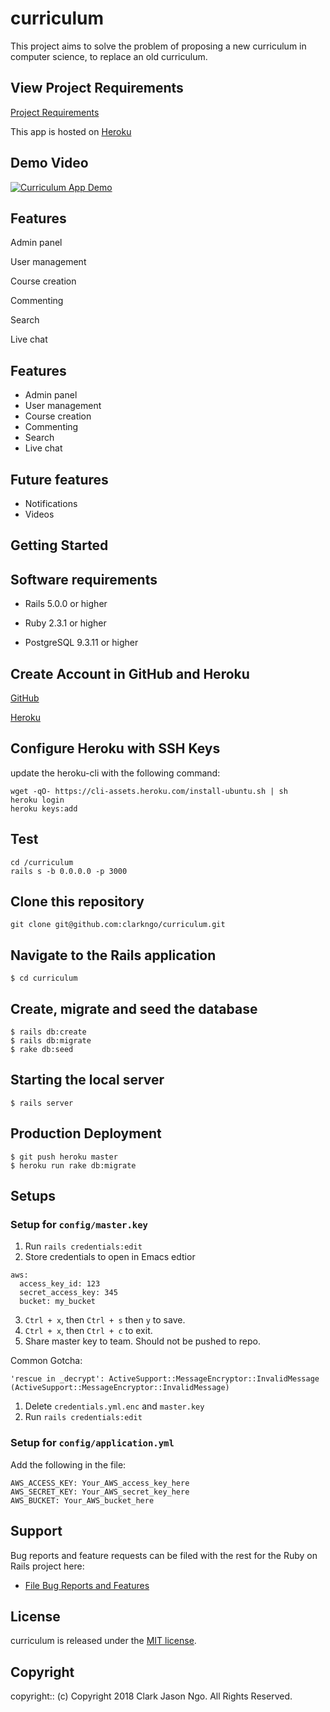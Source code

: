 # curriculum

This project aims to solve the problem of proposing a new curriculum in computer science, to replace an old curriculum.

## View Project Requirements

[Project Requirements](https://github.com/clarkngo/curriculum/projects)

This app is hosted on [Heroku](http://curriculum-clark-ngo.herokuapp.com)

## Demo Video

[![Curriculum App Demo](http://img.youtube.com/vi/K9HQQQge0sQ/0.jpg)](https://www.youtube.com/watch?v=K9HQQQge0sQ "Curriculum App Demo")

## Features
Admin panel

User management

Course creation

Commenting

Search

Live chat

## Features
- Admin panel
- User management
- Course creation
- Commenting
- Search
- Live chat

## Future features
- Notifications
- Videos

## Getting Started

## Software requirements

- Rails 5.0.0 or higher

- Ruby 2.3.1 or higher

- PostgreSQL 9.3.11 or higher

## Create Account in GitHub and Heroku

<a href="https://github.com/">GitHub</a>

<a href="https://www.heroku.com/">Heroku</a>

## Configure Heroku with SSH Keys
update the heroku-cli with the following command:
```
wget -qO- https://cli-assets.heroku.com/install-ubuntu.sh | sh
heroku login
heroku keys:add
```

## Test
```
cd /curriculum
rails s -b 0.0.0.0 -p 3000
```

## Clone this repository
```
git clone git@github.com:clarkngo/curriculum.git
```

## Navigate to the Rails application

```
$ cd curriculum
```

## Create, migrate and seed the database

 ```
 $ rails db:create
 $ rails db:migrate
 $ rake db:seed
 ```

## Starting the local server

```
$ rails server
```

## Production Deployment

```
$ git push heroku master
$ heroku run rake db:migrate
```

## Setups

### Setup for `config/master.key`


1) Run `rails credentials:edit`
2) Store credentials to open in Emacs edtior

```
aws:
  access_key_id: 123
  secret_access_key: 345
  bucket: my_bucket
```

3) `Ctrl + x`, then `Ctrl + s` then `y` to save.
4) `Ctrl + x`, then `Ctrl + c` to exit.
5) Share master key to team. Should not be pushed to repo.

Common Gotcha: 
```
'rescue in _decrypt': ActiveSupport::MessageEncryptor::InvalidMessage (ActiveSupport::MessageEncryptor::InvalidMessage)
```

1) Delete `credentials.yml.enc` and `master.key`
2) Run `rails credentials:edit`

### Setup for `config/application.yml`

Add the following in the file:

```
AWS_ACCESS_KEY: Your_AWS_access_key_here
AWS_SECRET_KEY: Your_AWS_secret_key_here
AWS_BUCKET: Your_AWS_bucket_here
```

## Support

Bug reports and feature requests can be filed with the rest for the Ruby on Rails project here:

* [File Bug Reports and Features](https://github.com/clarkngo/curriculum/issues)

## License

curriculum is released under the [MIT license](https://mit-license.org).

## Copyright

copyright:: (c) Copyright 2018 Clark Jason Ngo. All Rights Reserved.
